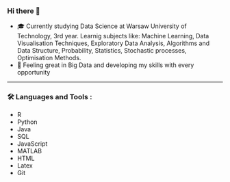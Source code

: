 ### Hi there 👋

- :mortar_board: Currently studying Data Science at Warsaw University of Technology, 3rd year. Learnig subjects like: Machine Learning, Data Visualisation Techniques, Exploratory Data Analysis, Algorithms and Data Structure, Probability, Statistics, Stochastic processes, Optimisation Methods. 
- 🔭 Feeling great in Big Data and developing my skills with every opportunity

---

### :hammer_and_wrench: Languages and Tools :
- R
- Python
- Java
- SQL
- JavaScript
- MATLAB
- HTML
- Latex
- Git
